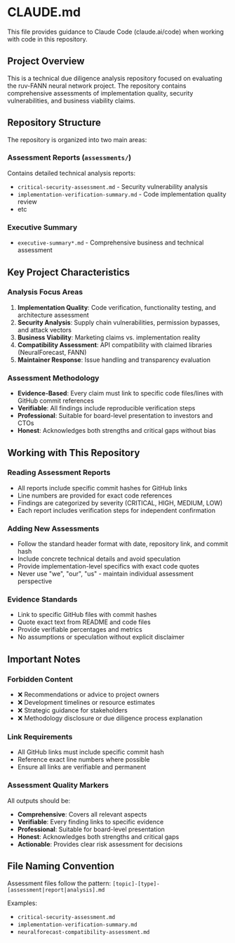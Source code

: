 # CLAUDE.md

This file provides guidance to Claude Code (claude.ai/code) when working with code in this repository.

## Project Overview

This is a technical due diligence analysis repository focused on evaluating the ruv-FANN neural network project. The repository contains comprehensive assessments of implementation quality, security vulnerabilities, and business viability claims.

## Repository Structure

The repository is organized into two main areas:

### Assessment Reports (`assessments/`)
Contains detailed technical analysis reports:
- `critical-security-assessment.md` - Security vulnerability analysis
- `implementation-verification-summary.md` - Code implementation quality review
- etc

### Executive Summary
- `executive-summary*.md` - Comprehensive business and technical assessment

## Key Project Characteristics

### Analysis Focus Areas
1. **Implementation Quality**: Code verification, functionality testing, and architecture assessment
2. **Security Analysis**: Supply chain vulnerabilities, permission bypasses, and attack vectors
3. **Business Viability**: Marketing claims vs. implementation reality
4. **Compatibility Assessment**: API compatibility with claimed libraries (NeuralForecast, FANN)
5. **Maintainer Response**: Issue handling and transparency evaluation

### Assessment Methodology
- **Evidence-Based**: Every claim must link to specific code files/lines with GitHub commit references
- **Verifiable**: All findings include reproducible verification steps
- **Professional**: Suitable for board-level presentation to investors and CTOs
- **Honest**: Acknowledges both strengths and critical gaps without bias

## Working with This Repository

### Reading Assessment Reports
- All reports include specific commit hashes for GitHub links
- Line numbers are provided for exact code references
- Findings are categorized by severity (CRITICAL, HIGH, MEDIUM, LOW)
- Each report includes verification steps for independent confirmation

### Adding New Assessments
- Follow the standard header format with date, repository link, and commit hash
- Include concrete technical details and avoid speculation
- Provide implementation-level specifics with exact code quotes
- Never use "we", "our", "us" - maintain individual assessment perspective

### Evidence Standards
- Link to specific GitHub files with commit hashes
- Quote exact text from README and code files
- Provide verifiable percentages and metrics
- No assumptions or speculation without explicit disclaimer

## Important Notes

### Forbidden Content
- ❌ Recommendations or advice to project owners
- ❌ Development timelines or resource estimates
- ❌ Strategic guidance for stakeholders
- ❌ Methodology disclosure or due diligence process explanation

### Link Requirements
- All GitHub links must include specific commit hash
- Reference exact line numbers where possible
- Ensure all links are verifiable and permanent

### Assessment Quality Markers
All outputs should be:
- **Comprehensive**: Covers all relevant aspects
- **Verifiable**: Every finding links to specific evidence
- **Professional**: Suitable for board-level presentation
- **Honest**: Acknowledges both strengths and critical gaps
- **Actionable**: Provides clear risk assessment for decisions

## File Naming Convention

Assessment files follow the pattern: `[topic]-[type]-[assessment|report|analysis].md`

Examples:
- `critical-security-assessment.md`
- `implementation-verification-summary.md`
- `neuralforecast-compatibility-assessment.md`
